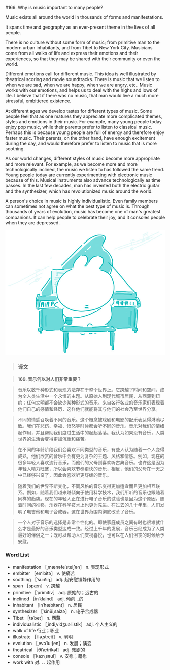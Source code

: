 #169. Why is music important to many people?

Music exists all around the world in thousands of forms and manifestations.

It spans time and geography as an ever-present theme in the lives of all people.

There is no culture without some form of music; from primitive man to the modern urban inhabitants, and from Tibet to New York City. Musicians come from all walks of life and express their emotions and their experiences, so that they may be shared with their community or even the world.

Different emotions call for different music. This idea is well illustrated by theatrical scoring and movie soundtracks. There is music that we listen to when we are sad, when we are happy, when we are angry, etc.. Music works with our emotions, and helps us to deal with the highs and lows of life. I believe that if there was no music, that man would live a much more stressful, embittered existence.

At different ages we develop tastes for different types of music. Some people feel that as one matures they appreciate more complicated themes, styles and emotions in their music. For example, many young people today enjoy pop music, while their parents prefer to listen to classical music. Perhaps this is because young people are full of energy and therefore enjoy faster music. Their parents, on the other hand, have enough excitement during the day, and would therefore prefer to listen to music that is more soothing.

As our world changes, different styles of music become more appropriate and more relevant. For example, as we become more and more technologically inclined, the music we listen to has followed the same trend. Young people today are currently experimenting with electronic music because of this. Musical instruments also advance technologically as time passes. In the last few decades, man has invented both the electric guitar and the synthesizer, which has revolutionized music around the world.

A person's choice in music is highly individualistic. Even family members can sometimes not agree on what the best type of music is. Through thousands of years of evolution, music has become one of man's greatest companions. It can help people to celebrate their joy, and it consoles people when they are depressed.

![](images/TOEFL-iBT-High-Score-Essays-169.jpg)

> ### 译文

> **169. 音乐何以对人们非常重要？**

> 音乐以数千种形式和表现方法存在于整个世界上。它跨越了时间和空间，成为全人类生活中一个永恒的主题。从原始人到现代城市居民，从西藏到纽约；任何文明都不会缺少某种形式的音乐。来自各行各业的音乐家们表现着他们自己的感情和经历，这样他们就能将其与他们的社会乃至世界分享。

> 不同的情感召唤着不同的音乐。这个概念被戏剧和电影的配乐表达得淋漓尽致。我们在悲伤、幸福、愤怒等时候都会听不同的音乐。音乐对我们的情绪起作用，并且帮助我们度过生活中的起起落落。我认为如果没有音乐，人类世界的生活会变得更加沉重和痛苦。

> 在不同的年龄阶段我们会喜欢不同类型的音乐，有些人认为随着一个人变得成熟，他们欣赏的音乐中会有更为复杂的主题、风格和情感。例如，现在的很多年轻人喜欢流行音乐，而他们的父母则喜欢听古典音乐。也许这是因为年轻人精力旺盛，所以会喜欢节奏更快的音乐，相反，他们的父母在一天之中已经够兴奋了，因此会喜欢听更舒缓的音乐。

> 随着我们的世界不断变化，不同风格的音乐变得更加适宜而且更加相互联系。例如，随着我们越来越倾向于使用科学技术，我们所听的音乐也跟随着同样的趋势。现在的年轻人正在进行电子音乐的试验也是因为这个原因。随着时间的推移，乐器在科学技术上也更为先进。在过去的几十年里，人们发明了电吉他和电子合成器，这在世界范围内彻底改革了音乐。

> 一个人对于音乐的选择是非常个性化的。即使家庭成员之间有时也很难就什么才是最好的音乐类型达成一致。经过上千年的发展，音乐已经成为了人类最好的伴侣之一；既可以帮助人们庆祝喜悦，也可以在人们沮丧的时候给予安慰。

### Word List

 * manifestation ［ˌmænəfeˈsteiʃən］ n. 表现形式
 * embitter ［emˈbitə］ v. 使痛苦
 * soothing ［ˈsu:ðiŋ］ adj. 起安慰镇静作用的
 * span ［spæn］ v. 跨越
 * primitive ［ˈprimitiv］ adj. 原始的；远古的
 * inclined ［inˈklaind］ adj. 倾向…的
 * inhabitant ［inˈhæbitənt］ n. 居民
 * synthesizer ［ˈsinθiˌsaizə］ n. 电子合成器
 * Tibet ［təˈbet］ n. 西藏
 * individualistic ［ˌindiˌvidʒuəˈlistik］ adj. 个人主义的
 * walk of life 行业；职业
 * illustrate ［ˈiləˌstreit］ v. 阐明
 * evolution ［ˌevəˈlu:ʃen］ n. 发展；演变
 * theatrical ［θiˈætrikəl］ adj. 戏剧的
 * console ［ˈka:nˌsəul］ v. 安慰；籍慰
 * work with 对. . . 起作用
